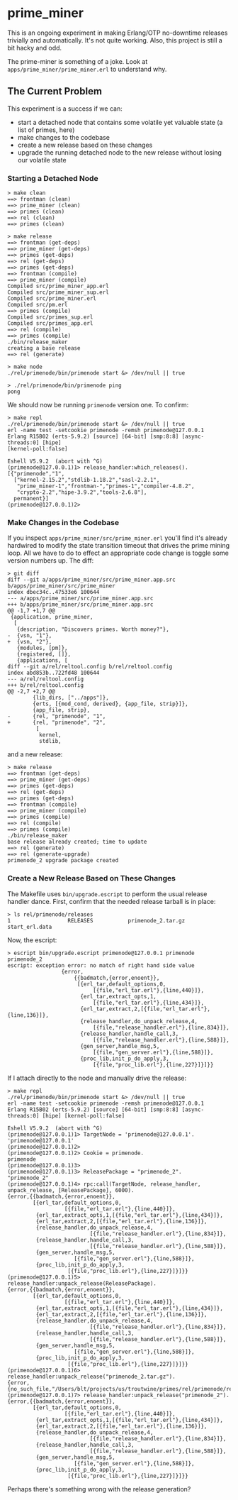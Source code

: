 # prime_miner

This is an ongoing experiment in making Erlang/OTP no-downtime releases
trivially and automatically. It's not quite working. Also, this project is still
a bit hacky and odd.

The prime-miner is something of a joke. Look at
`apps/prime_miner/prime_miner.erl` to understand why.

## The Current Problem

This experiment is a success if we can:

  * start a detached node that contains some volatile yet valuable state
    (a list of primes, here)
  * make changes to the codebase
  * create a new release based on these changes
  * upgrade the running detached node to the new release without losing our
    volatile state

### Starting a Detached Node

```
> make clean
==> frontman (clean)
==> prime_miner (clean)
==> primes (clean)
==> rel (clean)
==> primes (clean)

> make release
==> frontman (get-deps)
==> prime_miner (get-deps)
==> primes (get-deps)
==> rel (get-deps)
==> primes (get-deps)
==> frontman (compile)
==> prime_miner (compile)
Compiled src/prime_miner_app.erl
Compiled src/prime_miner_sup.erl
Compiled src/prime_miner.erl
Compiled src/pm.erl
==> primes (compile)
Compiled src/primes_sup.erl
Compiled src/primes_app.erl
==> rel (compile)
==> primes (compile)
./bin/release_maker
creating a base release
==> rel (generate)

> make node
./rel/primenode/bin/primenode start &> /dev/null || true

> ./rel/primenode/bin/primenode ping
pong
```

We should now be running `primenode` version one. To confirm:

```
> make repl
./rel/primenode/bin/primenode start &> /dev/null || true
erl -name test -setcookie primenode -remsh primenode@127.0.0.1
Erlang R15B02 (erts-5.9.2) [source] [64-bit] [smp:8:8] [async-threads:0] [hipe]
[kernel-poll:false]

Eshell V5.9.2  (abort with ^G)
(primenode@127.0.0.1)1> release_handler:which_releases().
[{"primenode","1",
  ["kernel-2.15.2","stdlib-1.18.2","sasl-2.2.1",
   "prime_miner-1","frontman-","primes-1","compiler-4.8.2",
   "crypto-2.2","hipe-3.9.2","tools-2.6.8"],
  permanent}]
(primenode@127.0.0.1)2>
```

### Make Changes in the Codebase

If you inspect `apps/prime_miner/src/prime_miner.erl` you'll find it's already
hardwired to modify the state transition timeout that drives the prime mining
loop. All we have to do to effect an appropriate code change is toggle some
version numbers up. The diff:

```
> git diff
diff --git a/apps/prime_miner/src/prime_miner.app.src b/apps/prime_miner/src/prime_miner
index dbec34c..47533e6 100644
--- a/apps/prime_miner/src/prime_miner.app.src
+++ b/apps/prime_miner/src/prime_miner.app.src
@@ -1,7 +1,7 @@
 {application, prime_miner,
  [
   {description, "Discovers primes. Worth money?"},
-  {vsn, "1"},
+  {vsn, "2"},
   {modules, [pm]},
   {registered, []},
   {applications, [
diff --git a/rel/reltool.config b/rel/reltool.config
index abd853b..722fd48 100644
--- a/rel/reltool.config
+++ b/rel/reltool.config
@@ -2,7 +2,7 @@
        {lib_dirs, ["../apps"]},
        {erts, [{mod_cond, derived}, {app_file, strip}]},
        {app_file, strip},
-       {rel, "primenode", "1",
+       {rel, "primenode", "2",
         [
          kernel,
          stdlib,
```

and a new release:

```
> make release
==> frontman (get-deps)
==> prime_miner (get-deps)
==> primes (get-deps)
==> rel (get-deps)
==> primes (get-deps)
==> frontman (compile)
==> prime_miner (compile)
==> primes (compile)
==> rel (compile)
==> primes (compile)
./bin/release_maker
base release already created; time to update
==> rel (generate)
==> rel (generate-upgrade)
primenode_2 upgrade package created
```

### Create a New Release Based on These Changes

The Makefile uses `bin/upgrade.escript` to perform the usual release
handler dance. First, confirm that the needed release tarball is in
place:

```
> ls rel/primenode/releases
1                  RELEASES           primenode_2.tar.gz start_erl.data
```

Now, the escript:

```
> escript bin/upgrade.escript primenode@127.0.0.1 primenode primenode_2
escript: exception error: no match of right hand side value
                 {error,
                     {{badmatch,{error,enoent}},
                      [{erl_tar,default_options,0,
                           [{file,"erl_tar.erl"},{line,440}]},
                       {erl_tar,extract_opts,1,
                           [{file,"erl_tar.erl"},{line,434}]},
                       {erl_tar,extract,2,[{file,"erl_tar.erl"},{line,136}]},
                       {release_handler,do_unpack_release,4,
                           [{file,"release_handler.erl"},{line,834}]},
                       {release_handler,handle_call,3,
                           [{file,"release_handler.erl"},{line,588}]},
                       {gen_server,handle_msg,5,
                           [{file,"gen_server.erl"},{line,588}]},
                       {proc_lib,init_p_do_apply,3,
                           [{file,"proc_lib.erl"},{line,227}]}]}}
```

If I attach directly to the node and manually drive the release:

```
> make repl
./rel/primenode/bin/primenode start &> /dev/null || true
erl -name test -setcookie primenode -remsh primenode@127.0.0.1
Erlang R15B02 (erts-5.9.2) [source] [64-bit] [smp:8:8] [async-threads:0] [hipe] [kernel-poll:false]

Eshell V5.9.2  (abort with ^G)
(primenode@127.0.0.1)1> TargetNode = 'primenode@127.0.0.1'.
'primenode@127.0.0.1'
(primenode@127.0.0.1)2>
(primenode@127.0.0.1)2> Cookie = primenode.
primenode
(primenode@127.0.0.1)3>
(primenode@127.0.0.1)3> ReleasePackage = "primenode_2".
"primenode_2"
(primenode@127.0.0.1)4> rpc:call(TargetNode, release_handler, unpack_release, [ReleasePackage], 6000).
{error,{{badmatch,{error,enoent}},
        [{erl_tar,default_options,0,
                  [{file,"erl_tar.erl"},{line,440}]},
         {erl_tar,extract_opts,1,[{file,"erl_tar.erl"},{line,434}]},
         {erl_tar,extract,2,[{file,"erl_tar.erl"},{line,136}]},
         {release_handler,do_unpack_release,4,
                          [{file,"release_handler.erl"},{line,834}]},
         {release_handler,handle_call,3,
                          [{file,"release_handler.erl"},{line,588}]},
         {gen_server,handle_msg,5,
                     [{file,"gen_server.erl"},{line,588}]},
         {proc_lib,init_p_do_apply,3,
                   [{file,"proc_lib.erl"},{line,227}]}]}}
(primenode@127.0.0.1)5> release_handler:unpack_release(ReleasePackage).
{error,{{badmatch,{error,enoent}},
        [{erl_tar,default_options,0,
                  [{file,"erl_tar.erl"},{line,440}]},
         {erl_tar,extract_opts,1,[{file,"erl_tar.erl"},{line,434}]},
         {erl_tar,extract,2,[{file,"erl_tar.erl"},{line,136}]},
         {release_handler,do_unpack_release,4,
                          [{file,"release_handler.erl"},{line,834}]},
         {release_handler,handle_call,3,
                          [{file,"release_handler.erl"},{line,588}]},
         {gen_server,handle_msg,5,
                     [{file,"gen_server.erl"},{line,588}]},
         {proc_lib,init_p_do_apply,3,
                   [{file,"proc_lib.erl"},{line,227}]}]}}
(primenode@127.0.0.1)6> release_handler:unpack_release("primenode_2.tar.gz").
{error,{no_such_file,"/Users/blt/projects/us/troutwine/primes/rel/primenode/releases/primenode_2.tar.gz.tar.gz"}}
(primenode@127.0.0.1)7> release_handler:unpack_release("primenode_2").
{error,{{badmatch,{error,enoent}},
        [{erl_tar,default_options,0,
                  [{file,"erl_tar.erl"},{line,440}]},
         {erl_tar,extract_opts,1,[{file,"erl_tar.erl"},{line,434}]},
         {erl_tar,extract,2,[{file,"erl_tar.erl"},{line,136}]},
         {release_handler,do_unpack_release,4,
                          [{file,"release_handler.erl"},{line,834}]},
         {release_handler,handle_call,3,
                          [{file,"release_handler.erl"},{line,588}]},
         {gen_server,handle_msg,5,
                     [{file,"gen_server.erl"},{line,588}]},
         {proc_lib,init_p_do_apply,3,
                   [{file,"proc_lib.erl"},{line,227}]}]}}
```

Perhaps there's something wrong with the release generation?